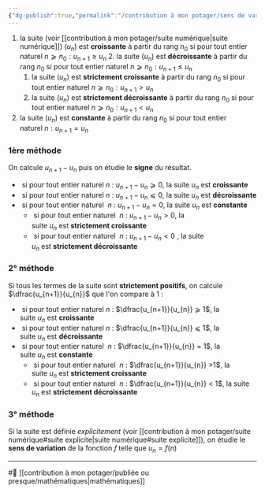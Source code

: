 ```yaml
---
{"dg-publish":true,"permalink":"/contribution à mon potager/sens de variation d'une suite/"}
---
```


1. la suite (voir [[contribution à mon potager/suite numérique\|suite numérique]]) $(u_{n}$) est **croissante** à partir du rang $n_{0}$ si pour tout entier naturel $n⩾n_{0}:u_{n+1} \geqslant u_{n}$
2. la suite $(u_{n})$ est **décroissante** à partir du rang $n_{0}$ si pour tout entier naturel $n⩾n_{0}:u_{n+1} \le u_{n}$
	1. la suite $(u_{n})$ est **strictement croissante** à partir du rang $n_{0}$ si pour tout entier naturel $n⩾n_{0}:u_{n+1} > u_{n}$
	2. la suite $(u_{n})$ est **strictement décroissante** à partir du rang $n_{0}$ si pour tout entier naturel $n⩾n_{0}:u_{n+1} < u_{n}$
3. la suite $(u_{n})$ est **constante** à partir du rang $n_{0}$ si pour tout entier naturel $n:u_{n+1} = u_{n}$
### 1ère méthode
On calcule $u_{n+1} - u_{n}$ puis on étudie le **signe** du résultat.
-    si pour tout entier naturel $n$ : $u_{n+1} - u_{n} ⩾0$, la suite $u_{n}$ est **croissante**
-    si pour tout entier naturel $n$ : $u_{n+1} - u_{n} ⩽0$, la suite $u_{n}$ est **décroissante**
-    si pour tout entier naturel  $n$ : $u_{n+1} - u_{n} =0$, la suite $u_{n}$ est **constante**
	-    si pour tout entier naturel  $n$ : $u_{n+1} - u_{n} >0$, la suite $u_{n}$ est **strictement croissante**
	-    si pour tout entier naturel  $n$ : $u_{n+1} - u_{n}<0$ , la suite $u_{n}$ est **strictement décroissante**
### 2° méthode
Si tous les termes de la suite sont **strictement positifs**, on calcule $\dfrac{u_{n+1}}{u_{n}}$ que l'on compare à $1$ :
-    si pour tout entier naturel $n$ : $\dfrac{u_{n+1}}{u_{n}} ⩾ 1$, la suite $u_{n}$ est **croissante**
-    si pour tout entier naturel $n$ : $\dfrac{u_{n+1}}{u_{n}} ⩽ 1$, la suite $u_{n}$ est **décroissante**
-    si pour tout entier naturel  $n$ : $\dfrac{u_{n+1}}{u_{n}} = 1$, la suite $u_{n}$ est **constante**
	-    si pour tout entier naturel  $n$ : $\dfrac{u_{n+1}}{u_{n}} >1$, la suite $u_{n}$ est **strictement croissante**
	-    si pour tout entier naturel  $n$ : $\dfrac{u_{n+1}}{u_{n}} < 1$, la suite $u_{n}$ est **strictement décroissante**
### 3° méthode
Si la suite est définie *explicitement* (voir [[contribution à mon potager/suite numérique#suite explicite\|suite numérique#suite explicite]]), on étudie le **sens de variation** de la fonction $f$ telle que $u_{n}​=f(n)$

---
#🌲 [[contribution à mon potager/publiée ou presque/mathématiques\|mathématiques]]